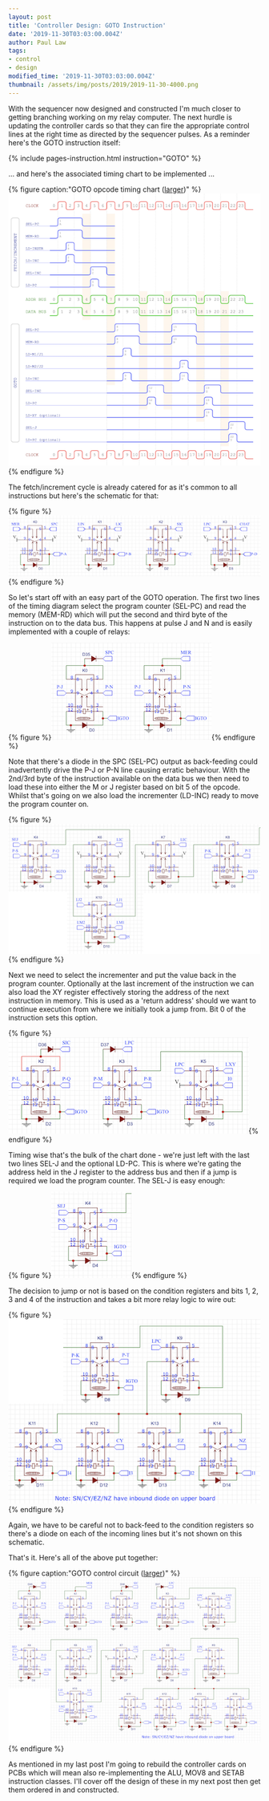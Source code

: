 ```yaml
---
layout: post
title: 'Controller Design: GOTO Instruction'
date: '2019-11-30T03:03:00.004Z'
author: Paul Law
tags:
- control
- design
modified_time: '2019-11-30T03:03:00.004Z'
thumbnail: /assets/img/posts/2019/2019-11-30-4000.png
---
```


With the sequencer now designed and constructed I'm much closer to getting branching working on my relay computer. The next
hurdle is updating the controller cards so that they can fire the appropriate control lines at the right time as directed
by the sequencer pulses. As a reminder here's the GOTO instruction itself:

{% include pages-instruction.html instruction="GOTO" %}

... and here's the associated timing chart to be implemented ...

{% figure caption:"GOTO opcode timing chart ([larger](/assets/pdf/timing-goto.pdf))" %}![GOTO opcode timing chart](/assets/img/posts/2019/2019-11-02-0003.png){% endfigure %}

The fetch/increment cycle is already catered for as it's common to all instructions but here's the schematic for that:

{% figure %}![Increment Cycle Schematic](/assets/img/posts/2019/2019-11-30-0006.png){% endfigure %}

So let's start off with an easy part of the GOTO operation. The first two lines of the timing diagram select the program
counter (SEL-PC) and read the memory (MEM-RD) which will put the second and third byte of the instruction on to the data bus.
This happens at pulse J and N and is easily implemented with a couple of relays:

{% figure %}![SEL-PC and MEM-RD](/assets/img/posts/2019/2019-11-30-0000.png){% endfigure %}

Note that there's a diode in the SPC (SEL-PC) output as back-feeding could inadvertently drive the P-J or P-N line causing
erratic behaviour. With the 2nd/3rd byte of the instruction available on the data bus we then need to load these into either
the M or J register based on bit 5 of the opcode. Whilst that's going on we also load the incrementer (LD-INC) ready to move
the program counter on.

{% figure %}![LD-M/J and LD-INC](/assets/img/posts/2019/2019-11-30-0001.png){% endfigure %}

Next we need to select the incrementer and put the value back in the program counter. Optionally at the last increment of
the instruction we can also load the XY register effectively storing the address of the next instruction in memory. This is
used as a 'return address' should we want to continue execution from where we initially took a jump from. Bit 0 of the
instruction sets this option.

{% figure %}![SEL-INC, LD-PC and optional LD-XY](/assets/img/posts/2019/2019-11-30-0002.png){% endfigure %}

Timing wise that's the bulk of the chart done - we're just left with the last two lines SEL-J and the optional LD-PC. This is
where we're gating the address held in the J register to the address bus and then if a jump is required we load the program
counter. The SEL-J is easy enough:

{% figure %}![SEL-J](/assets/img/posts/2019/2019-11-30-0003.png){% endfigure %}

The decision to jump or not is based on the condition registers and bits 1, 2, 3 and 4 of the instruction and takes a bit more
relay logic to wire out:

{% figure %}![optional LD-PC](/assets/img/posts/2019/2019-11-30-0004.png){% endfigure %}

Again, we have to be careful not to back-feed to the condition registers so there's a diode on each of the incoming lines but
it's not shown on this schematic.

That's it. Here's all of the above put together:

{% figure caption:"GOTO control circuit ([larger](/assets/img/posts/2019/2019-11-30-1005.png))" %}![GOTO control circuit](/assets/img/posts/2019/2019-11-30-0005.png){% endfigure %}

As mentioned in my last post I'm going to rebuild the controller cards on PCBs which will mean also re-implementing the ALU,
MOV8 and SETAB instruction classes. I'll cover off the design of these in my next post then get them ordered in and
constructed.
